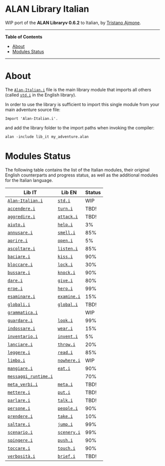 # ALAN Library Italian

WIP port of the __ALAN Libraryv 0.6.2__ to Italian, by [Tristano Ajmone].


-----

**Table of Contents**

<!-- MarkdownTOC autolink="true" bracket="round" autoanchor="false" lowercase="only_ascii" uri_encoding="true" levels="1,2,3" -->

- [About](#about)
- [Modules Status](#modules-status)

<!-- /MarkdownTOC -->

-----

# About

The [`Alan-Italian.i`][Alan-Italian.i] file is the main library module that imports all others (called [`std.i`][std.i] in the English library).

In order to use the library is sufficient to import this single module from your main adventure source file:

```alan
Import 'Alan-Italian.i'.
```

and add the library folder to the import paths when invoking the compiler:

```batch
alan -include lib_it my_adventure.alan
```

# Modules Status

The following table contains the list of the Italian modules, their original English counterparts and progress status, as well as the additional modules for the Italian language.

|                   Lib IT                   |          Lib EN          | Status |
|--------------------------------------------|--------------------------|--------|
| [`Alan-Italian.i`][Alan-Italian.i]         | [`std.i`][std.i]         | WIP    |
| [`accendere.i`][accendere.i]               | [`turn.i`][turn.i]       | TBD!   |
| [`aggredire.i`][aggredire.i]               | [`attack.i`][attack.i]   | TBD!   |
| [`aiuto.i`][aiuto.i]                       | [`help.i`][help.i]       | 3%     |
| [`annusare.i`][annusare.i]                 | [`smell.i`][smell.i]     | 85%    |
| [`aprire.i`][aprire.i]                     | [`open.i`][open.i]       | 5%     |
| [`ascoltare.i`][ascoltare.i]               | [`listen.i`][listen.i]   | 85%    |
| [`baciare.i`][baciare.i]                   | [`kiss.i`][kiss.i]       | 90%    |
| [`bloccare.i`][bloccare.i]                 | [`lock.i`][lock.i]       | 30%    |
| [`bussare.i`][bussare.i]                   | [`knock.i`][knock.i]     | 90%    |
| [`dare.i`][dare.i]                         | [`give.i`][give.i]       | 80%    |
| [`eroe.i`][eroe.i]                         | [`hero.i`][hero.i]       | 99%    |
| [`esaminare.i`][esaminare.i]               | [`examine.i`][examine.i] | 15%    |
| [`globali.i`][globali.i]                   | [`global.i`][global.i]   | TBD!   |
| [`grammatica.i`][grammatica.i]             |                          | WIP    |
| [`guardare.i`][guardare.i]                 | [`look.i`][look.i]       | 99%    |
| [`indossare.i`][indossare.i]               | [`wear.i`][wear.i]       | 15%    |
| [`inventario.i`][inventario.i]             | [`invent.i`][invent.i]   | 5%     |
| [`lanciare.i`][lanciare.i]                 | [`throw.i`][throw.i]     | 20%    |
| [`leggere.i`][leggere.i]                   | [`read.i`][read.i]       | 85%    |
| [`limbo.i`][limbo.i]                       | [`nowhere.i`][nowhere.i] | WIP    |
| [`mangiare.i`][mangiare.i]                 | [`eat.i`][eat.i]         | 90%    |
| [`messaggi_runtime.i`][messaggi_runtime.i] |                          | 70%    |
| [`meta_verbi.i`][meta_verbi.i]             | [`meta.i`][meta.i]       | TBD!   |
| [`mettere.i`][mettere.i]                   | [`put.i`][put.i]         | TBD!   |
| [`parlare.i`][parlare.i]                   | [`talk.i`][talk.i]       | TBD!   |
| [`persone.i`][persone.i]                   | [`people.i`][people.i]   | 90%    |
| [`prendere.i`][prendere.i]                 | [`take.i`][take.i]       | 10%    |
| [`saltare.i`][saltare.i]                   | [`jump.i`][jump.i]       | 99%    |
| [`scenario.i`][scenario.i]                 | [`scenery.i`][scenery.i] | 99%    |
| [`spingere.i`][spingere.i]                 | [`push.i`][push.i]       | 90%    |
| [`toccare.i`][toccare.i]                   | [`touch.i`][touch.i]     | 90%    |
| [`verbosità.i`][verbosità.i]               | [`brief.i`][brief.i]     | TBD!   |


<!-----------------------------------------------------------------------------
                               REFERENCE LINKS
------------------------------------------------------------------------------>

<!-- Lib IT modules -->

[Alan-Italian.i]: ./Alan-Italian.i "View source module"
[accendere.i]: ./accendere.i "View source module"
[aggredire.i]: ./aggredire.i "View source module"
[aiuto.i]: ./aiuto.i "View source module"
[annusare.i]: ./annusare.i "View source module"
[aprire.i]: ./aprire.i "View source module"
[ascoltare.i]: ./ascoltare.i "View source module"
[baciare.i]: ./baciare.i "View source module"
[bloccare.i]: ./bloccare.i "View source module"
[bussare.i]: ./bussare.i "View source module"
[dare.i]: ./dare.i "View source module"
[eroe.i]: ./eroe.i "View source module"
[esaminare.i]: ./esaminare.i "View source module"
[globali.i]: ./globali.i "View source module"
[grammatica.i]: ./grammatica.i "View source module"
[guardare.i]: ./guardare.i "View source module"
[indossare.i]: ./indossare.i "View source module"
[inventario.i]: ./inventario.i "View source module"
[lanciare.i]: ./lanciare.i "View source module"
[leggere.i]: ./leggere.i "View source module"
[limbo.i]: ./limbo.i "View source module"
[mangiare.i]: ./mangiare.i "View source module"
[messaggi_runtime.i]: ./messaggi_runtime.i "View source module"
[meta_verbi.i]: ./meta_verbi.i "View source module"
[mettere.i]: ./mettere.i "View source module"
[parlare.i]: ./parlare.i "View source module"
[persone.i]: ./persone.i "View source module"
[prendere.i]: ./prendere.i "View source module"
[saltare.i]: ./saltare.i "View source module"
[scenario.i]: ./scenario.i "View source module"
[spingere.i]: ./spingere.i "View source module"
[toccare.i]: ./toccare.i "View source module"
[verbosità.i]: ./verbosità.i "View source module"

<!-- Lib EN modules -->

[attack.i]: ../../alan_en/lib_en/attack.i "View original source module"
[brief.i]: ../../alan_en/lib_en/brief.i "View original source module"
[eat.i]: ../../alan_en/lib_en/eat.i "View original source module"
[examine.i]: ../../alan_en/lib_en/examine.i "View original source module"
[give.i]: ../../alan_en/lib_en/give.i "View original source module"
[global.i]: ../../alan_en/lib_en/global.i "View original source module"
[help.i]: ../../alan_en/lib_en/help.i "View original source module"
[hero.i]: ../../alan_en/lib_en/hero.i "View original source module"
[invent.i]: ../../alan_en/lib_en/invent.i "View original source module"
[jump.i]: ../../alan_en/lib_en/jump.i "View original source module"
[kiss.i]: ../../alan_en/lib_en/kiss.i "View original source module"
[knock.i]: ../../alan_en/lib_en/knock.i "View original source module"
[listen.i]: ../../alan_en/lib_en/listen.i "View original source module"
[lock.i]: ../../alan_en/lib_en/lock.i "View original source module"
[look.i]: ../../alan_en/lib_en/look.i "View original source module"
[meta.i]: ../../alan_en/lib_en/meta.i "View original source module"
[nowhere.i]: ../../alan_en/lib_en/nowhere.i "View original source module"
[open.i]: ../../alan_en/lib_en/open.i "View original source module"
[people.i]: ../../alan_en/lib_en/people.i "View original source module"
[push.i]: ../../alan_en/lib_en/push.i "View original source module"
[put.i]: ../../alan_en/lib_en/put.i "View original source module"
[read.i]: ../../alan_en/lib_en/read.i "View original source module"
[scenery.i]: ../../alan_en/lib_en/scenery.i "View original source module"
[smell.i]: ../../alan_en/lib_en/smell.i "View original source module"
[std.i]: ../../alan_en/lib_en/std.i "View original source module"
[take.i]: ../../alan_en/lib_en/take.i "View original source module"
[talk.i]: ../../alan_en/lib_en/talk.i "View original source module"
[throw.i]: ../../alan_en/lib_en/throw.i "View original source module"
[touch.i]: ../../alan_en/lib_en/touch.i "View original source module"
[turn.i]: ../../alan_en/lib_en/turn.i "View original source module"
[wear.i]: ../../alan_en/lib_en/wear.i "View original source module"

<!-- people and organizations -->

[Tristano Ajmone]: https://github.com/tajmone "View Tristano Ajmone's GitHub profile"

<!-- EOF -->
